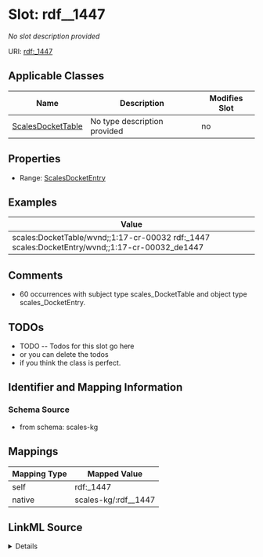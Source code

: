 

# Slot: rdf__1447


_No slot description provided_





URI: [rdf:_1447](http://www.w3.org/1999/02/22-rdf-syntax-ns#_1447)



<!-- no inheritance hierarchy -->





## Applicable Classes

| Name | Description | Modifies Slot |
| --- | --- | --- |
| [ScalesDocketTable](../classes/ScalesDocketTable.md) | No type description provided |  no  |







## Properties

* Range: [ScalesDocketEntry](../classes/ScalesDocketEntry.md)






## Examples

| Value |
| --- |
| scales:DocketTable/wvnd;;1:17-cr-00032 rdf:_1447 scales:DocketEntry/wvnd;;1:17-cr-00032_de1447 |

## Comments

* 60 occurrences with subject type scales_DocketTable and object type scales_DocketEntry.

## TODOs

* TODO -- Todos for this slot go here
* or you can delete the todos
* if you think the class is perfect.

## Identifier and Mapping Information







### Schema Source


* from schema: scales-kg




## Mappings

| Mapping Type | Mapped Value |
| ---  | ---  |
| self | rdf:_1447 |
| native | scales-kg/:rdf__1447 |




## LinkML Source

<details>
```yaml
name: rdf__1447
description: No slot description provided
todos:
- TODO -- Todos for this slot go here
- or you can delete the todos
- if you think the class is perfect.
comments:
- 60 occurrences with subject type scales_DocketTable and object type scales_DocketEntry.
examples:
- value: scales:DocketTable/wvnd;;1:17-cr-00032 rdf:_1447 scales:DocketEntry/wvnd;;1:17-cr-00032_de1447
from_schema: scales-kg
rank: 1000
slot_uri: rdf:_1447
alias: rdf__1447
domain_of:
- scales_DocketTable
range: scales_DocketEntry

```
</details>